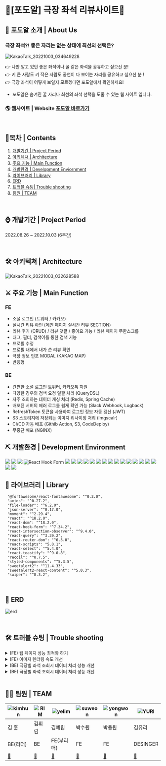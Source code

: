 
# 🍇[포도알] 극장 좌석 리뷰사이트🍇


## 🎉 포도알 소개 | About Us

### 극장 좌석?! 좋은 자리는 없는 상태에 최선의 선택은?
![KakaoTalk_20221003_034649228](https://user-images.githubusercontent.com/109055420/193470896-90e12165-8d97-4437-becd-624c4b39415a.png)

👉 나만 알고 있던 좋은 좌석이나 꿀 같은 좌석을 공유하고 싶으신 분! </br>
👉 키 큰 사람도 키 작은 사람도 공연이 다 보이는 자리를 공유하고 싶으신 분 !</br>
👉 극장 좌석이 어떻게 보일지 모르겠다면 포도알에서 확인하세요! </br>

- 포도알은 숨겨진 꿀 자리나 최선의 좌석 선택을 도울 수 있는 웹 사이트 입니다.

### 🌎 웹사이트 | Website  [포도알 바로가기](https://podoal.net)


<br>

## 🔭목차 | Contents
1. [개발기간 | Project Period](#-개발기간--project-period)
2. [아키텍쳐 | Architecture](#-아키텍쳐--architecture)
3. [주요 기능 | Main Function](#-주요-기능--Main-Function)
4. [개발환경 | Development Enviornment](#-개발환경--development-environment)
5. [라이브러리 | Library](#-라이브러리--library)
6. [ERD](#-erd)
7. [트러블 슈팅| Trouble shooting](#-트러블-슈팅--trouble-shooting)
8. [ 팀원 | TEAM](#-팀원--team)

<br>



## ⌚ 개발기간 | Project Period
2022.08.26 ~ 2022.10.03 (6주간)

<br>

## 🛠 아키텍쳐 | Architecture
![KakaoTalk_20221003_032628588](https://cdn.discordapp.com/attachments/457223932244656128/1026435122318290994/Architecture.png)


## ⚔ 주요 기능 | Main Function
### FE
- 소셜 로그인 (트위터 / 카카오)
- 실시간 리뷰 확인 (메인 페이지 실시간 리뷰 SECTION)
- 리뷰 후기 (CRUD) / 리뷰 댓글 / 좋아요 기능 / 리뷰 페이지 무한스크롤
- 태그, 필터, 검색어를 통한 검색 기능
- 프로필 수정
- 프로필 내에서 내가 쓴 리뷰 확인
- 극장 정보 인포 MODAL (KAKAO MAP)
- 반응형

### BE
- 간편한 소셜 로그인 트위터, 카카오톡 지원
- 다양한 경우의 검색 요청 일괄 처리 (QueryDSL)
- 자주 조회하는 데이터 캐싱 처리 (Redis, Spring Cache)
- 배포된 서버의 에러 로그를 쉽게 확인 가능 (Slack Webhook, Logback)
- RefreshToken 토큰을 사용하여 로그인 정보 자동 갱신 (JWT)
- S3 스토리지에 저장되는 이미지 리사이징 처리 (Imgscalr)
- CI/CD 자동 배포 (Githib Action, S3, CodeDeploy)
- 무중단 배포 (NGINX)


## ⛏ 개발환경 | Development Environment

<img  src="https://img.shields.io/badge/react-61DAFB?style=for-the-badge&logo=react&logoColor=black"> <img  src="https://img.shields.io/badge/react query-FF4154?style=for-the-badge&logo=reactquery&logoColor=black">
<img  src="https://img.shields.io/badge/Recoil-0088CC?style=for-the-badge&logo=recoil&logoColor=white">
![React Hook Form](https://img.shields.io/badge/React%20Hook%20Form-%23EC5990.svg?style=for-the-badge&logo=reacthookform&logoColor=white)
<img  src="https://img.shields.io/badge/Axios-5A29E4?style=for-the-badge&logo=axios&logoColor=white">
<img  src="https://img.shields.io/badge/styled-components-DB7093?style=for-the-badge&logo=styled-components&logoColor=white">
<img  src="https://img.shields.io/badge/React Router-CA4245?style=for-the-badge&logo=React Router&logoColor=white">
<img  src="https://img.shields.io/badge/JavaScript-F7DF1E?style=for-the-badge&logo=JavaScript&logoColor=black">
<img  src="https://img.shields.io/badge/Amazon S3-569A31?style=for-the-badge&logo=Amazon S3&logoColor=white">
<img  src="https://img.shields.io/badge/aws Cloundfront-EF2D5E?style=for-the-badge&logo=&logoColor=white">
<img  src="https://img.shields.io/badge/Spring-6DB33F?style=for-the-badge&logo=Spring&logoColor=white">
<img  src="https://img.shields.io/badge/Spring Boot-6DB33F?style=for-the-badge&logo=Spring Boot&logoColor=white">
<img  src="https://img.shields.io/badge/Docker-2496ED?style=for-the-badge&logo=Docker&logoColor=white">
<img  src="https://img.shields.io/badge/Redis-DC382D?style=for-the-badge&logo=Redis&logoColor=white">
<img  src="https://img.shields.io/badge/Spring Data JPA-6DB33F?style=for-the-badge&logo=S&logoColor=white">
<img  src="https://img.shields.io/badge/Query DSL-4695EB?style=for-the-badge&logo=&logoColor=white">
<img  src="https://img.shields.io/badge/MySQL-4479A1?style=for-the-badge&logo=MySQL&logoColor=white">
<img  src="https://img.shields.io/badge/Amazon RDS-527FFF?style=for-the-badge&logo=Amazon RDS&logoColor=white">
<img  src="https://img.shields.io/badge/Amazon EC2-FF9900?style=for-the-badge&logo=Amazon EC2&logoColor=white">
<img  src="https://img.shields.io/badge/GitHub Actions-2088FF?style=for-the-badge&logo=GitHub Actions&logoColor=white">
<img  src="https://img.shields.io/badge/Slack Webhook-4A154B?style=for-the-badge&logo=&logoColor=white">


## 🎨 라이브러리 | Library

     "@fortawesome/react-fontawesome": "^0.2.0",
     "axios": "^0.27.2",
     "file-loader": "^6.2.0",
     "json-server": "^0.17.0",
     "moment": "^2.29.4",
     "react": "^18.2.0",
     "react-dom": "^18.2.0",
     "react-hook-form": "^7.34.2",
     "react-intersection-observer": "^9.4.0",
     "react-query": "^3.39.2",
     "react-router-dom": "^6.3.0",
     "react-scripts": "5.0.1",
     "react-select": "^5.4.0",
     "react-toastify": "^9.0.8",
     "recoil": "^0.7.5",
     "styled-components": "^5.3.5",
     "sweetalert2": "^11.4.33",
     "sweetalert2-react-content": "^5.0.3",
     "swiper": "^8.3.2",
     

    

<br>

## 🔑 ERD 

![erd](https://cdn.discordapp.com/attachments/457223932244656128/1026447296243695697/unknown.png)


<br>


## 🛠 트러블 슈팅 | Trouble shooting



<details>
<summary>(FE) 웹 페이지 성능 최적화 하기</summary>
<div markdown="1">
<span style="color:Red"> 트러블 이슈</span>

![Untitled](https://user-images.githubusercontent.com/108280991/193574430-9f179b4f-1fe9-48d2-9459-6609e7669820.png)

lighthouse를 이용한 성능 측정 결과 성능 및 접근성, 권장사항의 점수가 만족스럽게 나오지 않아 해당 사항들을 정리하고, 개선하기로 결정.

<span style="color:Red"> 트러블 슈팅</span>

이미지 렌더링 시간을 줄이기 위해  

- 차세대 형식을 사용해 이미지를 제공 jpg, png > webp로 변경
- 동적 이미지 캐싱처리 진행. s3, cloudfront 에서 캐싱 정책 변경

<br>

메인페이지 렌더링을 차단시키고 리소스를 먼저 렌더링 하려는걸 방지.  
(리소스 링크에 async를 넣어 같이 로딩 시키도록함.)

<br>

웹폰트가 로딩되기 전까지 텍스트가 표시되지 않도록 최적화를 진행함.  
(font-display : swap;)

<br>

`lighthouse 결과`  

![Untitled (1)](https://user-images.githubusercontent.com/108280991/193575940-42df99e7-2714-4249-90dd-3595916b5a01.png)


</div>
</details>

<details>
<summary>(FE) 이미지 렌더링 속도 개선</summary>
<div markdown="2">
<span style="color:Red">트러블 이슈</span> 
<br> 
사용자가 뮤지컬 좌석 리뷰를 확인하기 위해 여러 서로다른 여러가지 뮤지컬을 조회하고 다시 같은 뮤지컬을 조회할 때마다 렌더링이 계속 일어난다면 사용자 피로도가 올라가 이탈률이 높아질 것으로 예상 

![Untitled (2)](https://user-images.githubusercontent.com/108280991/193578901-b6078872-a15c-4586-9fbd-b66cc1833b1c.png)


<span style="color:Red">트러블 슈팅</span>  
리액트 쿼리의 캐싱 기능을 사용해 바로 사용자에게 렌더링 된 화면을 출력

![Untitled (3)](https://user-images.githubusercontent.com/108280991/193579112-108b09f8-cc5c-4315-a885-5c299b70ba85.png)


</div>
</details>


<details>
<summary>(BE) 극장별 좌석 조회시 데이터 처리 성능 개선</summary>
<div markdown="3">
<span style="color:Red">문제상황</span>  

- 극장별 좌석 정보를 다음과 같은 형태로 테이블에 저장하였습니다.

| 좌석아이디 | 층 | 구역 | 열 | 좌석번호 | 극장아이디 |
|--|--|--|--|--|--|
| 1 | FIRST | A | 1 | 8 | 1 |
| 2 | FIRST |A| 1 | 9 | 1 |

- 극장의 좌석 정보 데이터를 json 형태로 가공하는 과정에서 여러번의 쿼리 호출이 필요했고 서버 응답에 많은 시간이 소요되었습니다.

<span style="color:Red">의견조율</span> 

1. mongoDB 같은 NoSQL 데이터베이스를 사용하여 좌석 정보를 json 형식으로 저장하기
2. 캐시를 적용하여 데이터베이스 호출 횟수를 줄이기

- 극장별 좌석 정보는 변경이 극도로 적고 조회가 많은 데이터 특성을 가지고 있음
- 캐시를 적용하기로 결정

<span style="color:Red">결과</span>  
- JMeter를 활용한 테스트 결과 약 90%의 응답시간 감소를 확인할 수 있었습니다.  

| 라벨 | 표본수 | 평균(ms) | 최소값 | 최대값 | 표준편차 | 오류 |
|--|--|--|--|--|--|--|
| cache | 5000 | 341 | 5 | 725 | 156.5247 | 0 |
| noCache | 5000 | 3284 | 43 | 12071 | 1014.649 | 0 |

<br> 
</div>
</details>



<details>
<summary>(BE) 극장별 좌석 조회시 데이터 처리 성능 개선</summary>
<div markdown="4">
<span style="color:Red">문제상황</span>  

- JWT 토큰을 포함하는 모든 요청은 필터에서 해당 토큰을 검증하는 과정을 거칩니다.
- MemberRepository를 통해 Member 객체를 찾아와서 UserDetails를 구성하였는데

```Java
@Getter
@NoArgsConstructor
@AllArgsConstructor
public class UserDetailsImpl implements UserDetails {

    private Member member;
		...
}

@Service
@RequiredArgsConstructor
public class UserDetailsServiceImpl implements UserDetailsService {
    private final MemberRepository memberRepository;
    @Override
    public UserDetails loadUserByUsername(String subject) throws UsernameNotFoundException {
        Member member = memberRepository.findById(Long.parseLong(subject))
                .orElseThrow(() -> new UsernameNotFoundException("등록되지않은 사용자입니다."));
        return new UserDetailsImpl(member);
    }
}
```

- 사용자 권한이 필요 없는 요청에도 토큰이 포함되어있다면 UserDetails를 생성하는 과정에서 데이터베이스를 조회하여 응답시간이 길어지는 것을 확인하였습니다.

<span style="color:Red">수정방향</span>

1. JWT Token은 서버에서 SecretKey를 사용하여 인증한 것
2. Token에 담긴 아이디는 토큰이 유효하다면 정확한 것

- UserDetaileService를 삭제하고, UserDetailsImpl에 Member 객체 대신 Id를 추가하고

- JwtTokenProvider에서 인증정보를 조회할 때, JWT 토큰의 Sub 필드에 저장해둔 id값으로 UserDetails를 생성하였습니다.


```Java
@Getter
@NoArgsConstructor
@AllArgsConstructor
public class UserDetailsImpl implements UserDetails {

    private Long memberId;
		...
}

@Component
@Slf4j
@RequiredArgsConstructor
public class JwtTokenProvider {
		...
		public Authentication getAuthentication(String jwtToken) {
			  Claims claims = getClaims(jwtToken);
			  UserDetailsImpl userDetails = new UserDetailsImpl(Long.parseLong(laims.getSubject()));
			  return new UsernamePasswordAuthenticationToken(userDetails, "", userDetails.getAuthorities());
		}
		...
}
```

- 각각의 엔티티들과 Member 객체가 맺은 연관관계는 제거한 후에 Auditing 속성에 @CreatedBy @LastModifiedBy 어노테이션을 추가하였습니다.

```Java
@Getter
@MappedSuperclass
@EntityListeners(AuditingEntityListener.class)
public abstract class BaseEntity {

		...

    @CreatedBy // 생성자
    private Long createdBy;

    @LastModifiedBy //수정자
    private Long modifiedBy;
}

@RequiredArgsConstructor
@Component
public class LoginUserAuditorAware implements AuditorAware<Long> {

    @Override
    public Optional<Long> getCurrentAuditor() {
        Authentication authentication = SecurityContextHolder.getContext().getAuthentication();
        if (null == authentication || !authentication.isAuthenticated() || authentication.getPrincipal().equals("anonymousUser")) {
            return Optional.empty();
        }
        UserDetailsImpl userDetails = (UserDetailsImpl) authentication.getPrincipal();

        return Optional.ofNullable(userDetails.getMemberId());
    }
}
```

<span style="color:Red">결과</span>

- JMeter를 활용한 테스트 결과 약 80%의 응답시간 감소를 확인할 수 있었습니다.


| 라벨 | 표본수 | 평균(ms) | 최소값 | 최대값 | 표준편차 | 오류 |
|--|--|--|--|--|--|--|
| 멤버 객체 사용 | 5000 | 939 | 34 | 1893 | 199.3258 | 0 |
| Token id값 사용 | 5000 | 125 | 7 | 382 | 53.45967 | 0 |


</div>
</details>

<br>

## 🤸🏻‍ 팀원 | TEAM

|  ![kimhun](https://cdn.discordapp.com/attachments/457223932244656128/1026470579328520222/Untitled-3_0001_Layer-5.png) | ![RIM](https://cdn.discordapp.com/attachments/457223932244656128/1026470580913971200/Untitled-3_0000_Layer-4.png)  | ![yelim](https://cdn.discordapp.com/attachments/457223932244656128/1026470579764736050/Untitled-3_0002_Layer-6.png) | ![suweon](https://cdn.discordapp.com/attachments/457223932244656128/1026470580138016839/Untitled-3_0003_Layer-7.png) | ![yongwon](https://cdn.discordapp.com/attachments/457223932244656128/1026470580473577483/Untitled-3_0004_Layer-3.png) |![YURI](https://cdn.discordapp.com/attachments/457223932244656128/1026476377265930301/Untitled-3_0000_Layer-5.png) |
|--|--|--|--|--|--|
|  김 훈| 김휘림  | 김예림  | 박수원 | 박용원 | 김유리 |
| BE(리더) | BE | FE(부리더) | FE | FE | DESINGER |
| [🔗](https://github.com/hunkim00) | [🔗](https://github.com/kimilm)| [🔗](https://github.com/97yelim) | [🔗](https://github.com/kksltv123) | [🔗](https://github.com/ParkYongWon) |[🔗](http://yurikim.net) |
